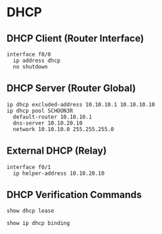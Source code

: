 # DHCP

## DHCP Client (Router Interface)
```
interface f0/0
  ip address dhcp
  no shutdown
```

## DHCP Server (Router Global)
```
ip dhcp excluded-address 10.10.10.1 10.10.10.10
ip dhcp pool SCHOON3R
  default-router 10.10.10.1
  dns-server 10.10.20.10
  network 10.10.10.0 255.255.255.0
```

## External DHCP (Relay)
```
interface f0/1
  ip helper-address 10.10.20.10
```

## DHCP Verification Commands
```
show dhcp lease

show ip dhcp binding
```
